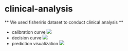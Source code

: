 # clinical-analysis

** We used fisheriris dataset to conduct clinical analysis **

- calibration curve
![](https://github.com/zzrnuist/clinical-analysis/blob/master/fig/calibrationCurve.tif)
- decision curve
![](https://github.com/zzrnuist/clinical-analysis/blob/master/fig/decisionCurve.tif)
- prediction visualization
![](https://github.com/zzrnuist/clinical-analysis/blob/master/fig/visualization.tif)